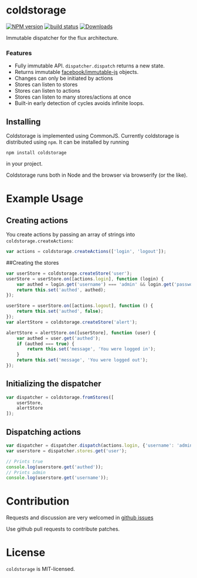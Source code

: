 # coldstorage

[![NPM version][npm-image]][npm-url]
[![build status][travis-image]][travis-url]
[![Downloads][downloads-image]][downloads-url]

Immutable dispatcher for the flux architecture.

### Features

* Fully immutable API. `dispatcher.dispatch` returns a new state.
* Returns immutable [facebook/immutable-js](https://github.com/facebook/immutable-js) objects.
* Changes can only be initiated by actions
* Stores can listen to stores
* Stores can listen to actions
* Stores can listen to many stores/actions at once
* Built-in early detection of cycles avoids infinite loops.

## Installing
Coldstorage is implemented using CommonJS. Currently coldstorage is distributed using `npm`. It can be installed by running
```shell
npm install coldstorage
```
in your project.

Coldstorage runs both in Node and the browser via browserify (or the like).

# Example Usage
## Creating actions
You create actions by passing an array of strings into `coldstorage.createActions`:
```javascript
var actions = coldstorage.createActions(['login', 'logout']);
```
##Creating the stores
```javascript
var userStore = coldstorage.createStore('user');
userStore = userStore.on([actions.login], function (login) {
    var authed = login.get('username') === 'admin' && login.get('password') === '1234';
    return this.set('authed', authed);
});

userStore = userStore.on([actions.logout], function () {
    return this.set('authed', false);
});
var alertStore = coldstorage.createStore('alert');

alertStore = alertStore.on([userStore], function (user) {
    var authed = user.get('authed');
    if (authed === true) {
        return this.set('message', 'You were logged in');
    }
    return this.set('message', 'You were logged out');
});
```
## Initializing the dispatcher
```javascript
var dispatcher = coldstorage.fromStores([
    userStore,
    alertStore
]);
```
## Dispatching actions
```javascript
var dispatcher = dispatcher.dispatch(actions.login, {'username': 'admin', 'password': '1234'});
var userstore = dispatcher.stores.get('user');

// Prints true
console.log(userstore.get('authed'));
// Prints admin
console.log(userstore.get('username'));
```
# Contribution
Requests and discussion are very welcomed in [github issues](https://github.com/bjornua/coldstorage/issues)

Use github pull requests to contribute patches.

# License
`coldstorage` is MIT-licensed.

[npm-image]: https://img.shields.io/npm/v/coldstorage.svg?style=flat-square
[npm-url]: https://npmjs.org/package/coldstorage
[travis-image]: https://img.shields.io/travis/bjornua/coldstorage/master.svg?style=flat-square
[travis-url]: https://travis-ci.org/bjornua/coldstorage
[downloads-image]: http://img.shields.io/npm/dm/coldstorage.svg?style=flat-square
[downloads-url]: https://npmjs.org/package/coldstorage
